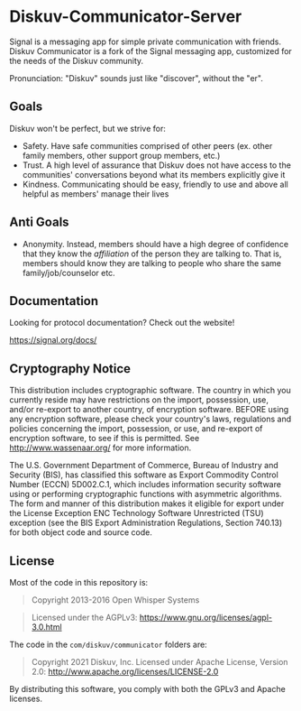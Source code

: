 Diskuv-Communicator-Server
==========================

Signal is a messaging app for simple private communication with friends.
Diskuv Communicator is a fork of the Signal messaging app, customized for the needs of the Diskuv community.

Pronunciation: "Diskuv" sounds just like "discover", without the "er".

Goals
-----

Diskuv won't be perfect, but we strive for:

- Safety. Have safe communities comprised of other peers (ex. other family members, other support group members, etc.)
- Trust. A high level of assurance that Diskuv does not have access to the communities' conversations beyond what its members explicitly give it
- Kindness. Communicating should be easy, friendly to use and above all helpful as members' manage their lives

Anti Goals
----------

- Anonymity. Instead, members should have a high degree of confidence that they know the _affiliation_ of the person they are talking to. That is, members should know they are talking to people who share the same family/job/counselor etc.

Documentation
-------------

Looking for protocol documentation? Check out the website!

https://signal.org/docs/

Cryptography Notice
------------

This distribution includes cryptographic software. The country in which you currently reside may have restrictions on the import, possession, use, and/or re-export to another country, of encryption software.
BEFORE using any encryption software, please check your country's laws, regulations and policies concerning the import, possession, or use, and re-export of encryption software, to see if this is permitted.
See <http://www.wassenaar.org/> for more information.

The U.S. Government Department of Commerce, Bureau of Industry and Security (BIS), has classified this software as Export Commodity Control Number (ECCN) 5D002.C.1, which includes information security software using or performing cryptographic functions with asymmetric algorithms.
The form and manner of this distribution makes it eligible for export under the License Exception ENC Technology Software Unrestricted (TSU) exception (see the BIS Export Administration Regulations, Section 740.13) for both object code and source code.

License
---------------------

Most of the code in this repository is:

> Copyright 2013-2016 Open Whisper Systems

> Licensed under the AGPLv3: https://www.gnu.org/licenses/agpl-3.0.html

The code in the `com/diskuv/communicator` folders are:

> Copyright 2021 Diskuv, Inc.
> Licensed under Apache License, Version 2.0: http://www.apache.org/licenses/LICENSE-2.0

By distributing this software, you comply with both the GPLv3 and Apache licenses.
